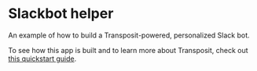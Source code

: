 
# Slackbot helper

An example of how to build a Transposit-powered, personalized Slack bot.

To see how this app is built and to learn more about Transposit, check out [this quickstart guide](https://www.transposit.com/docs/get-started/quickstart/).



